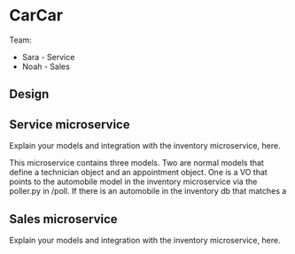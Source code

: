 # CarCar

Team:

* Sara - Service
* Noah - Sales

## Design

## Service microservice

Explain your models and integration with the inventory
microservice, here.

This microservice contains three models. Two are normal models that define a technician object and an appointment object. One is a VO that points to the automobile model in the inventory microservice via the poller.py in /poll. If there is an automobile in the inventory db that matches a  


## Sales microservice

Explain your models and integration with the inventory
microservice, here.
